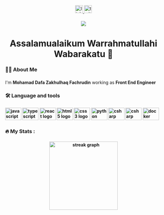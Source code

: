 ###

<div align="center">
  <a href="https://www.linkedin.com/in/mohamad-dafa-zakhulhaq-fachrudin-3a126218b/" target="_blank">
    <img src="https://img.shields.io/static/v1?message=LinkedIn&logo=linkedin&label=&color=0077B5&logoColor=white&labelColor=&style=for-the-badge" height="25" alt="linkedin logo"  />
  </a>
  <a href="https://www.linkedin.com/in/mohamad-dafa-zakhulhaq-fachrudin-3a126218b/" target="_blank">
    <img src="https://img.shields.io/static/v1?message=Instagram&logo=instagram&label=&color=C13584&logoColor=white&labelColor=&style=for-the-badge" height="25" alt="twitter logo"  />
  </a>
</div>

###

<div align="center">
  <img src="https://komarev.com/ghpvc/?username=dafazakhulhaq27&label=Profile%20views&color=0e75b6&style=flat"  />
</div>

###

<h1 align="center" >Assalamualaikum Warrahmatullahi Wabarakatu 👋</h1>

###

<h3 align="left"> 👨‍💻 About Me</h3>

###

<p align="left">I'm <b>Mohamad Dafa Zakhulhaq Fachrudin</b> working as  <b>Front End Engineer</p>

###

<h3 align="left">🛠 Language and tools</h3>

###

<div align="left">
   <img src="https://cdn.jsdelivr.net/gh/devicons/devicon/icons/javascript/javascript-original.svg" height="40" width="52" alt="javascript logo"  />
  <img src="https://cdn.jsdelivr.net/gh/devicons/devicon/icons/typescript/typescript-plain.svg" height="40" width="52" alt="typescript logo"  />
  <img src="https://cdn.jsdelivr.net/gh/devicons/devicon/icons/react/react-original.svg" height="40" width="52" alt="react logo"  />
  <img src="https://cdn.jsdelivr.net/gh/devicons/devicon/icons/html5/html5-original.svg" height="40" width="52" alt="html5 logo"  />
  <img src="https://cdn.jsdelivr.net/gh/devicons/devicon/icons/css3/css3-original.svg" height="40" width="52" alt="css3 logo"  />
  <img src="https://cdn.jsdelivr.net/gh/devicons/devicon/icons/python/python-original.svg" height="40" width="52" alt="python logo"  />
  <img src="https://cdn.jsdelivr.net/gh/devicons/devicon/icons/flutter/flutter-original.svg" height="40" width="52" alt="csharp logo"  />
    <img src="https://cdn.jsdelivr.net/gh/devicons/devicon/icons/nodejs/nodejs-original.svg" height="40" width="52" alt="csharp logo"  />
  <img src="https://cdn.jsdelivr.net/gh/devicons/devicon/icons/docker/docker-plain-wordmark.svg" height="40" width="52" alt="docker logo"  />
</div>

###

<h3 align="left">🔥   My Stats :</h3>

###

<div align="center">
  <img src="https://streak-stats.demolab.com?user=dafazakhulhaq27&locale=en&mode=daily&hide_border=false&border_radius=5&order=3" height="220" alt="streak graph"  />
</div>

###

